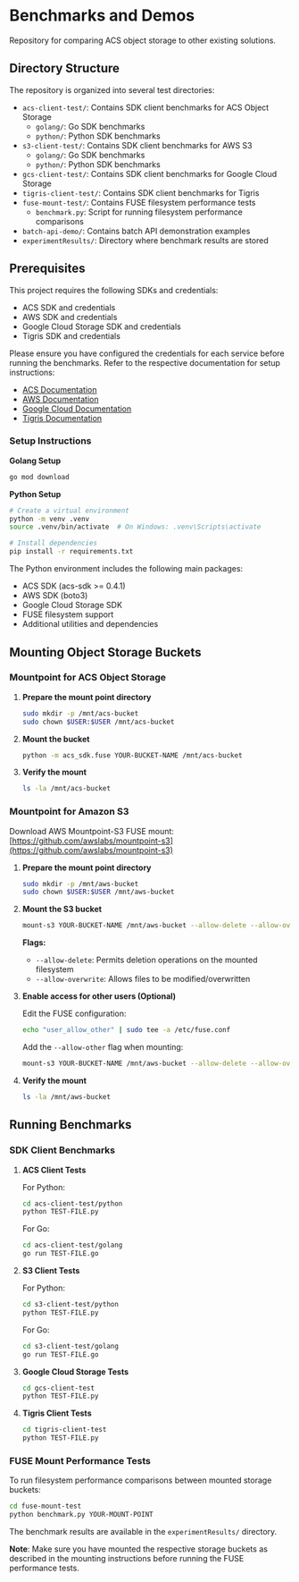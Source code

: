 # Benchmarks and Demos

Repository for comparing ACS object storage to other existing solutions.

## Directory Structure

The repository is organized into several test directories:

- `acs-client-test/`: Contains SDK client benchmarks for ACS Object Storage
  - `golang/`: Go SDK benchmarks
  - `python/`: Python SDK benchmarks
- `s3-client-test/`: Contains SDK client benchmarks for AWS S3
  - `golang/`: Go SDK benchmarks
  - `python/`: Python SDK benchmarks
- `gcs-client-test/`: Contains SDK client benchmarks for Google Cloud Storage
- `tigris-client-test/`: Contains SDK client benchmarks for Tigris
- `fuse-mount-test/`: Contains FUSE filesystem performance tests
  - `benchmark.py`: Script for running filesystem performance comparisons
- `batch-api-demo/`: Contains batch API demonstration examples
- `experimentResults/`: Directory where benchmark results are stored

## Prerequisites

This project requires the following SDKs and credentials:

- ACS SDK and credentials
- AWS SDK and credentials
- Google Cloud Storage SDK and credentials
- Tigris SDK and credentials

Please ensure you have configured the credentials for each service before running the benchmarks. Refer to the respective documentation for setup instructions:

- [ACS Documentation](https://github.com/Accelerated-Cloud-Storage)
- [AWS Documentation](https://docs.aws.amazon.com/sdk-for-go/v1/developer-guide/setting-up.html)
- [Google Cloud Documentation](https://cloud.google.com/storage/docs/reference/libraries)
- [Tigris Documentation](https://www.tigrisdata.com/docs/)

### Setup Instructions

**Golang Setup**

```bash
go mod download
```

**Python Setup**

```bash
# Create a virtual environment
python -m venv .venv
source .venv/bin/activate  # On Windows: .venv\Scripts\activate

# Install dependencies
pip install -r requirements.txt
```

The Python environment includes the following main packages:
- ACS SDK (acs-sdk >= 0.4.1)
- AWS SDK (boto3)
- Google Cloud Storage SDK
- FUSE filesystem support
- Additional utilities and dependencies

## Mounting Object Storage Buckets

### Mountpoint for ACS Object Storage

1. **Prepare the mount point directory**

   ```bash
   sudo mkdir -p /mnt/acs-bucket
   sudo chown $USER:$USER /mnt/acs-bucket
   ```

2. **Mount the bucket**

   ```bash
   python -m acs_sdk.fuse YOUR-BUCKET-NAME /mnt/acs-bucket
   ```

3. **Verify the mount**

   ```bash
   ls -la /mnt/acs-bucket
   ```

### Mountpoint for Amazon S3

Download AWS Mountpoint-S3 FUSE mount: [https://github.com/awslabs/mountpoint-s3](https://github.com/awslabs/mountpoint-s3)

1. **Prepare the mount point directory**

   ```bash
   sudo mkdir -p /mnt/aws-bucket
   sudo chown $USER:$USER /mnt/aws-bucket
   ```

2. **Mount the S3 bucket**

   ```bash
   mount-s3 YOUR-BUCKET-NAME /mnt/aws-bucket --allow-delete --allow-overwrite
   ```

   **Flags:**
   - `--allow-delete`: Permits deletion operations on the mounted filesystem
   - `--allow-overwrite`: Allows files to be modified/overwritten

3. **Enable access for other users (Optional)**

   Edit the FUSE configuration:

   ```bash
   echo "user_allow_other" | sudo tee -a /etc/fuse.conf
   ```

   Add the `--allow-other` flag when mounting:

   ```bash
   mount-s3 YOUR-BUCKET-NAME /mnt/aws-bucket --allow-delete --allow-overwrite --allow-other
   ```

4. **Verify the mount**

   ```bash
   ls -la /mnt/aws-bucket
   ```

## Running Benchmarks

### SDK Client Benchmarks

1. **ACS Client Tests**

   For Python:
   ```bash
   cd acs-client-test/python
   python TEST-FILE.py
   ```

   For Go:
   ```bash
   cd acs-client-test/golang
   go run TEST-FILE.go
   ```

2. **S3 Client Tests**

   For Python:
   ```bash
   cd s3-client-test/python
   python TEST-FILE.py 
   ```

   For Go:
   ```bash
   cd s3-client-test/golang
   go run TEST-FILE.go
   ```

3. **Google Cloud Storage Tests**

   ```bash
   cd gcs-client-test
   python TEST-FILE.py
   ```

4. **Tigris Client Tests**

   ```bash
   cd tigris-client-test
   python TEST-FILE.py
   ```

### FUSE Mount Performance Tests

To run filesystem performance comparisons between mounted storage buckets:

```bash
cd fuse-mount-test
python benchmark.py YOUR-MOUNT-POINT
```

The benchmark results are available in the `experimentResults/` directory.

**Note**: Make sure you have mounted the respective storage buckets as described in the mounting instructions before running the FUSE performance tests.
